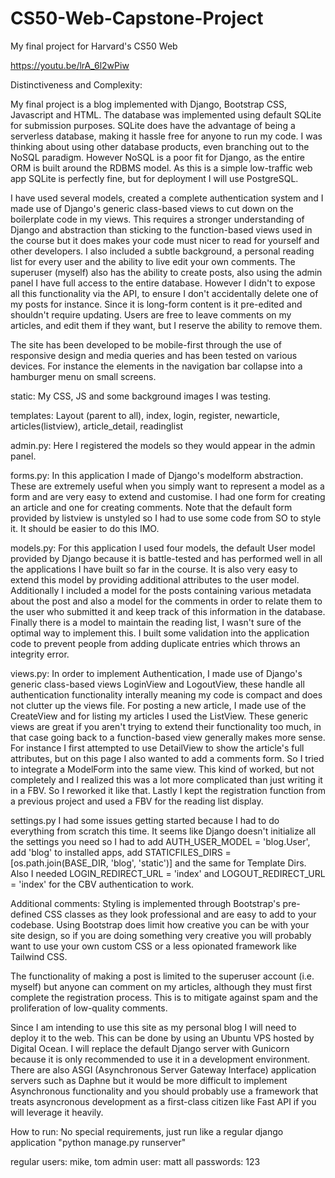# CS50-Web-Capstone-Project
My final project for Harvard's CS50 Web

https://youtu.be/lrA_6l2wPiw

Distinctiveness and Complexity:

My final project is a blog implemented with Django, Bootstrap CSS, Javascript and HTML. The database was implemented using default SQLite for 
submission purposes. SQLite does have the advantage of being a serverless database, making it hassle free for anyone to run my code. I was thinking
about using other database products, even branching out to the NoSQL paradigm. However NoSQL is a poor fit for Django, as the entire ORM is built 
around the RDBMS model. As this is a simple low-traffic web app SQLite is perfectly fine, but for deployment I will use PostgreSQL. 

I have used several models, created a complete authentication system and I made use of Django's generic class-based views to cut down on the 
boilerplate code in my views. This requires a stronger understanding of Django and abstraction than sticking to the function-based views used in the
course but it does makes your code must nicer to read for yourself and other developers. I also included a subtle background, a personal reading list
for every user and the ability to live edit your own comments. The superuser (myself) also has the ability to create posts, also using the admin 
panel I have full access to the entire database. However I didn't to expose all this functionality via the API, to ensure I don't accidentally delete
one of my posts for instance. Since it is long-form content is it pre-edited and shouldn't require updating. Users are free to leave comments on my 
articles, and edit them if they want, but I reserve the ability to remove them. 

The site has been developed to be mobile-first through the use of responsive design and media queries and has been tested on various devices. For
instance the elements in the navigation bar collapse into a hamburger menu on small screens. 

static: My CSS, JS and some background images I was testing.

templates: Layout (parent to all), index, login, register, newarticle, articles(listview), article_detail, readinglist

admin.py: Here I registered the models so they would appear in the admin panel.

forms.py:
In this application I made of Django's modelform abstraction. These are extremely useful when you simply want to represent a model as a form and are
very easy to extend and customise. I had one form for creating an article and one for creating comments. Note that the default form provided by 
listview is unstyled so I had to use some code from SO to style it. It should be easier to do this IMO. 

models.py: 
For this application I used four models, the default User model provided by Django because it is battle-tested and has performed well in all 
the applications I have built so far in the course. It is also very easy to extend this model by providing additional attributes to the user model. 
Additionally I included a model for the posts containing various metadata about the post and also a model for the comments in order to relate 
them to the user who submitted it and keep track of this information in the database. Finally there is a model to maintain the reading list, 
I wasn't sure of the optimal way to implement this. I built some validation into the application code to prevent people from adding duplicate 
entries which throws an integrity error. 

views.py:
In order to implement Authentication, I made use of Django's generic class-based views LoginView and LogoutView, these handle all authentication 
functionality interally meaning my code is compact and does not clutter up the views file. For posting a new article, I made use of the CreateView
and for listing my articles I used the ListView. These generic views are great if you aren't trying to extend their functionality too much, in that
case going back to a function-based view generally makes more sense. For instance I first attempted to use DetailView to show the article's full 
attributes, but on this page I also wanted to add a comments form. So I tried to integrate a ModelForm into the same view. This kind of worked, but 
not completely and I realized this was a lot more complicated than just writing it in a FBV. So I reworked it like that. Lastly I kept the 
registration function from a previous project and used a FBV for the reading list display.

settings.py
I had some issues getting started because I had to do everything from scratch this time. It seems like Django doesn't initialize all the settings 
you need so I had to add AUTH_USER_MODEL = 'blog.User', add 'blog' to installed apps, add STATICFILES_DIRS = [os.path.join(BASE_DIR, 'blog', 'static')]
and the same for Template Dirs. Also I needed LOGIN_REDIRECT_URL = 'index' and LOGOUT_REDIRECT_URL = 'index' for the CBV authentication to work.

Additional comments: 
Styling is implemented through Bootstrap's pre-defined CSS classes as they look professional and are easy to add to your codebase. Using Bootstrap 
does limit how creative you can be with your site design, so if you are doing something very creative you will probably want to use your own custom 
CSS or a less opionated framework like Tailwind CSS. 

The functionality of making a post is limited to the superuser account (i.e. myself) but anyone can comment on my articles, although they must first
complete the registration process. This is to mitigate against spam and the proliferation of low-quality comments. 

Since I am intending to use this site as my personal blog I will need to deploy it to the web. This can be done by using an Ubuntu VPS hosted by 
Digital Ocean. I will replace the default Django server with Gunicorn because it is only recommended to use it in a development environment. There 
are also ASGI (Asynchronous Server Gateway Interface) application servers such as Daphne but it would be more difficult to implement Asynchronous 
functionality and you should probably use a framework that treats asyncronous development as a first-class citizen like Fast API if you will leverage
it heavily. 

How to run: 
No special requirements, just run like a regular django application
"python manage.py runserver"

regular users: mike, tom
admin user: matt
all passwords: 123
